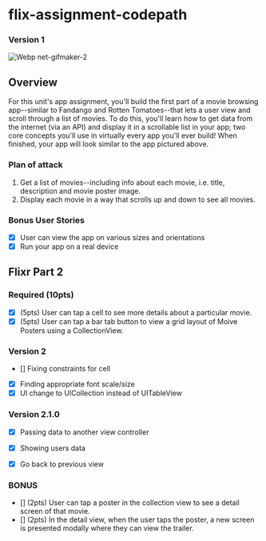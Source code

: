 # flix-assignment-codepath
### Version 1
![Webp net-gifmaker-2](https://user-images.githubusercontent.com/22626710/73881296-a952ff00-4825-11ea-9b28-59220425594d.gif)

## Overview
For this unit's app assignment, you'll build the first part of a movie browsing app--similar to Fandango and Rotten Tomatoes--that lets a user view and scroll through a list of movies. To do this, you'll learn how to get data from the internet (via an API) and display it in a scrollable list in your app; two core concepts you'll use in virtually every app you'll ever build! When finished, your app will look similar to the app pictured above.

### Plan of attack 
1. Get a list of movies--including info about each movie, i.e. title, description and movie poster image.
2. Display each movie in a way that scrolls up and down to see all movies.

### Bonus User Stories
- [X] User can view the app on various sizes and orientations
- [X] Run your app on a real device

## Flixr Part 2 
### Required (10pts)
- [X] (5pts) User can tap a cell to see more details about a particular movie.
- [X] (5pts) User can tap a bar tab button to view a grid layout of Moive Posters using a CollectionView. 

### Version 2
- [] Fixing constraints for cell
- [X] Finding appropriate font scale/size
- [X] UI change to UICollection instead of UITableView

### Version 2.1.0
- [X] Passing data to another view controller
- [X] Showing users data
- [X] Go back to previous view


### BONUS 
- [] (2pts) User can tap a poster in the collection view to see a detail screen of that movie.
- [] (2pts) In the detail view, when the user taps the poster, a new screen is presented modally where they can view the trailer.

